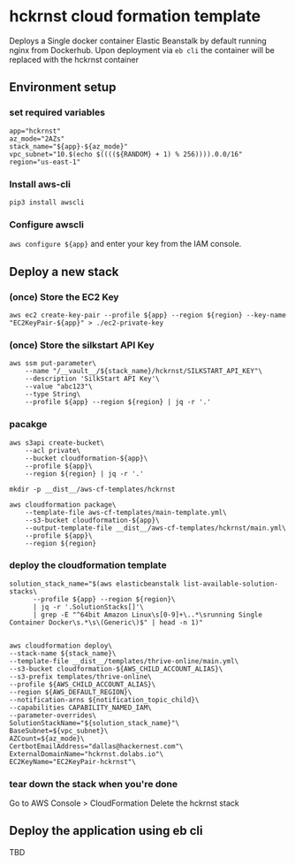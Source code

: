 # hckrnst cloud formation template
Deploys a Single docker container Elastic Beanstalk by default running nginx from Dockerhub.
Upon deployment via `eb cli` the container will be replaced with the hckrnst container

## Environment setup


### set required variables

```
app="hckrnst"
az_mode="2AZs"
stack_name="${app}-${az_mode}"
vpc_subnet="10.$(echo $((((${RANDOM} + 1) % 256)))).0.0/16"
region="us-east-1"
```

### Install aws-cli
`pip3 install awscli`

### Configure awscli
`aws configure ${app}` and enter your key from the IAM console.

## Deploy a new stack

### (once) Store the EC2 Key
```
aws ec2 create-key-pair --profile ${app} --region ${region} --key-name "EC2KeyPair-${app}" > ./ec2-private-key
```

### (once) Store the silkstart API Key
```
aws ssm put-parameter\
    --name "/__vault__/${stack_name}/hckrnst/SILKSTART_API_KEY"\
    --description 'SilkStart API Key'\
    --value "abc123"\
    --type String\
    --profile ${app} --region ${region} | jq -r '.'
```

### pacakge
```
aws s3api create-bucket\
    --acl private\
    --bucket cloudformation-${app}\
    --profile ${app}\
    --region ${region} | jq -r '.'

mkdir -p __dist__/aws-cf-templates/hckrnst

aws cloudformation package\
    --template-file aws-cf-templates/main-template.yml\
    --s3-bucket cloudformation-${app}\
    --output-template-file __dist__/aws-cf-templates/hckrnst/main.yml\
    --profile ${app}\
    --region ${region}
```

### deploy the cloudformation template
```
solution_stack_name="$(aws elasticbeanstalk list-available-solution-stacks\
      --profile ${app} --region ${region}\
      | jq -r '.SolutionStacks[]'\
      | grep -E "^64bit Amazon Linux\s[0-9]+\..*\srunning Single Container Docker\s.*\s\(Generic\)$" | head -n 1)"


aws cloudformation deploy\
--stack-name ${stack_name}\
--template-file __dist__/templates/thrive-online/main.yml\
--s3-bucket cloudformation-${AWS_CHILD_ACCOUNT_ALIAS}\
--s3-prefix templates/thrive-online\
--profile ${AWS_CHILD_ACCOUNT_ALIAS}\
--region ${AWS_DEFAULT_REGION}\
--notification-arns ${notification_topic_child}\
--capabilities CAPABILITY_NAMED_IAM\
--parameter-overrides\
SolutionStackName="${solution_stack_name}"\
BaseSubnet=${vpc_subnet}\
AZCount=${az_mode}\
CertbotEmailAddress="dallas@hackernest.com"\
ExternalDomainName="hckrnst.dolabs.io"\
EC2KeyName="EC2KeyPair-hckrnst"\

```
### tear down the stack when you're done
Go to AWS Console > CloudFormation
Delete the hckrnst stack

## Deploy the application using eb cli

TBD